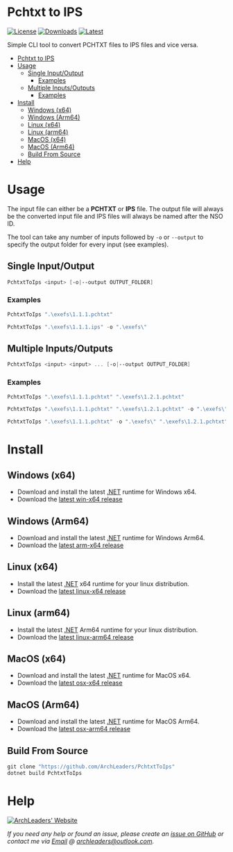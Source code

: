 # Pchtxt to IPS

[![License](https://img.shields.io/badge/License-MIT-blue.svg?logo=github&logoColor=5751ff&labelColor=2A2C33&color=5751ff&style=for-the-badge)](https://github.com/ArchLeaders/PchtxtToIps/blob/master/License.md) [![Downloads](https://img.shields.io/github/downloads/ArchLeaders/PchtxtToIps/total?label=downloads&logo=github&logoColor=37c75e&labelColor=2A2C33&color=37c75e&style=for-the-badge)](https://github.com/ArchLeaders/PchtxtToIps/releases) [![Latest](https://img.shields.io/github/v/tag/ArchLeaders/PchtxtToIps?label=Release&logo=github&logoColor=324fff&color=324fff&labelColor=2A2C33&style=for-the-badge)](https://github.com/ArchLeaders/PchtxtToIps/releases/latest)

Simple CLI tool to convert PCHTXT files to IPS files and vice versa.

- [Pchtxt to IPS](#pchtxt-to-ips)
- [Usage](#usage)
  - [Single Input/Output](#single-inputoutput)
    - [Examples](#examples)
  - [Multiple Inputs/Outputs](#multiple-inputsoutputs)
    - [Examples](#examples-1)
- [Install](#install)
  - [Windows (x64)](#windows-x64)
  - [Windows (Arm64)](#windows-arm64)
  - [Linux (x64)](#linux-x64)
  - [Linux (arm64)](#linux-arm64)
  - [MacOS (x64)](#macos-x64)
  - [MacOS (Arm64)](#macos-arm64)
  - [Build From Source](#build-from-source)
- [Help](#help)

# Usage

The input file can either be a **PCHTXT** or **IPS** file. The output file will always be the converted input file and IPS files will always be named after the NSO ID.

The tool can take any number of inputs followed by `-o` or `--output` to specify the output folder for every input (see examples).

## Single Input/Output

```powershell
PchtxtToIps <input> [-o|--output OUTPUT_FOLDER]
```

### Examples

```powershell
PchtxtToIps ".\exefs\1.1.1.pchtxt"
```

```powershell
PchtxtToIps ".\exefs\1.1.1.ips" -o ".\exefs\"
```

## Multiple Inputs/Outputs

```powershell
PchtxtToIps <input> <input> ... [-o|--output OUTPUT_FOLDER]
```

### Examples

```powershell
PchtxtToIps ".\exefs\1.1.1.pchtxt" ".\exefs\1.2.1.pchtxt"
```

```powershell
PchtxtToIps ".\exefs\1.1.1.pchtxt" ".\exefs\1.2.1.pchtxt" -o ".\exefs\" 
```

```powershell
PchtxtToIps ".\exefs\1.1.1.pchtxt" -o ".\exefs\" ".\exefs\1.2.1.pchtxt" -o ".\exefs" 
```

# Install

## Windows (x64)

- Download and install the latest [.NET](https://dotnet.microsoft.com/en-us/download/dotnet/latest) runtime for Windows x64.
- Download the [latest win-x64 release](https://github.com/ArchLeaders/PchtxtToIps/releases/latest/download/PchtxtToIps-win-x64.zip)

## Windows (Arm64)

- Download and install the latest [.NET](https://dotnet.microsoft.com/en-us/download/dotnet/latest) runtime for Windows Arm64.
- Download the [latest arm-x64 release](https://github.com/ArchLeaders/PchtxtToIps/releases/latest/download/PchtxtToIps-win-arm64.zip)

## Linux (x64)

- Install the latest [.NET](https://dotnet.microsoft.com/en-us/download/dotnet/latest) x64 runtime for your linux distribution.
- Download the [latest linux-x64 release](https://github.com/ArchLeaders/PchtxtToIps/releases/latest/download/PchtxtToIps-linux-x64.zip)

## Linux (arm64)

- Install the latest [.NET](https://dotnet.microsoft.com/en-us/download/dotnet/latest) Arm64 runtime for your linux distribution.
- Download the [latest linux-arm64 release](https://github.com/ArchLeaders/PchtxtToIps/releases/latest/download/PchtxtToIps-linux-arm64.zip)

## MacOS (x64)

- Download and install the latest [.NET](https://dotnet.microsoft.com/en-us/download/dotnet/latest) runtime for MacOS x64.
- Download the [latest osx-x64 release](https://github.com/ArchLeaders/PchtxtToIps/releases/latest/download/PchtxtToIps-osx-x64.zip)

## MacOS (Arm64)

- Download and install the latest [.NET](https://dotnet.microsoft.com/en-us/download/dotnet/latest) runtime for MacOS Arm64.
- Download the [latest osx-arm64 release](https://github.com/ArchLeaders/PchtxtToIps/releases/latest/download/PchtxtToIps-osx-arm64.zip)

## Build From Source

```powershell
git clone "https://github.com/ArchLeaders/PchtxtToIps"
dotnet build PchtxtToIps
```

# Help

<a href="https://github.com/ArchLeaders/PchtxtToIps/issues">
  <img src="https://img.shields.io/github/issues/ArchLeaders/PchtxtToIps?style=for-the-badge&logoColor=c71b42&color=c71b42&labelColor=2A2C33&logo=github&label=Issues" alt="ArchLeaders' Website"/>
</a>

*If you need any help or found an issue, please create an [issue on GitHub](https://github.com/ArchLeaders/PchtxtToIps/issues) or contact me via [Email](mailto:archleaders@outlook.com) @ [archleaders@outlook.com](mailto:archleaders@outlook.com).*
